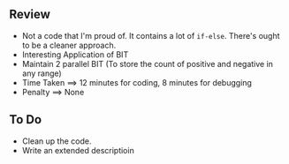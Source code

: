 ## Review
* Not a code that I'm proud of. It contains a lot of `if-else`. There's ought to be a cleaner approach.
* Interesting Application of BIT
* Maintain 2 parallel BIT (To store the count of positive and negative in any range)
* Time Taken ==> 12 minutes for coding, 8 minutes for debugging
* Penalty ==> None

## To Do
* Clean up the code. 
* Write an extended descriptioin
